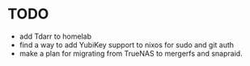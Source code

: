 # TODO

- add Tdarr to homelab
- find a way to add YubiKey support to nixos for sudo and git auth
- make a plan for migrating from TrueNAS to mergerfs and snapraid.
